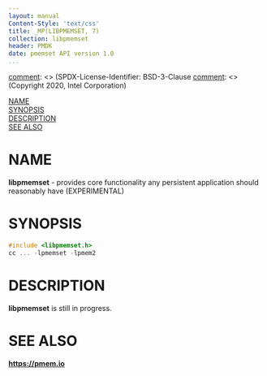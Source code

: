 ```yaml
---
layout: manual
Content-Style: 'text/css'
title: _MP(LIBPMEMSET, 7)
collection: libpmemset
header: PMDK
date: pmemset API version 1.0
...
```


[comment]: <> (SPDX-License-Identifier: BSD-3-Clause
[comment]: <> (Copyright 2020, Intel Corporation)

[comment]: <> (libpmemset.7 -- man page for libpmemset)

[NAME](#name)<br />
[SYNOPSIS](#synopsis)<br />
[DESCRIPTION](#description)<br />
[SEE ALSO](#see-also)

# NAME #

**libpmemset** - provides core functionality any persistent application should reasonably have (EXPERIMENTAL)

# SYNOPSIS #

```c
#include <libpmemset.h>
cc ... -lpmemset -lpmem2
```

# DESCRIPTION #

**libpmemset** is still in progress.

# SEE ALSO #

**<https://pmem.io>**
